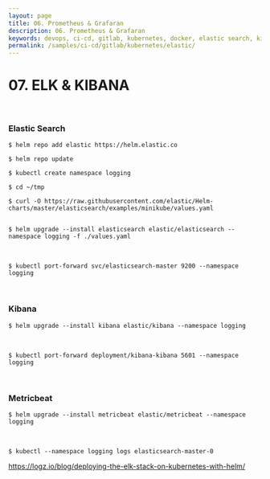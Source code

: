 ```yaml
---
layout: page
title: 06. Prometheus & Grafaran
description: 06. Prometheus & Grafaran
keywords: devops, ci-cd, gitlab, kubernetes, docker, elastic search, kibana
permalink: /samples/ci-cd/gitlab/kubernetes/elastic/
---
```


# 07. ELK & KIBANA

<br/>

### Elastic Search

```
$ helm repo add elastic https://helm.elastic.co

$ helm repo update

$ kubectl create namespace logging

$ cd ~/tmp

$ curl -O https://raw.githubusercontent.com/elastic/Helm-charts/master/elasticsearch/examples/minikube/values.yaml


$ helm upgrade --install elasticsearch elastic/elasticsearch --namespace logging -f ./values.yaml

```

<br/>

```
$ kubectl port-forward svc/elasticsearch-master 9200 --namespace logging
```

<br/>

### Kibana

```
$ helm upgrade --install kibana elastic/kibana --namespace logging
```

<br/>

```
$ kubectl port-forward deployment/kibana-kibana 5601 --namespace logging
```

<br/>

### Metricbeat

```
$ helm upgrade --install metricbeat elastic/metricbeat --namespace logging
```

<br/>

```
$ kubectl --namespace logging logs elasticsearch-master-0
```

https://logz.io/blog/deploying-the-elk-stack-on-kubernetes-with-helm/

<!--

<br/>

### Fluent-bit

https://docs.fluentbit.io/manual/installation/kubernetes

```

$ helm repo add fluent https://fluent.github.io/helm-charts

$ helm install fluent-bit fluent/fluent-bit


```
-->
